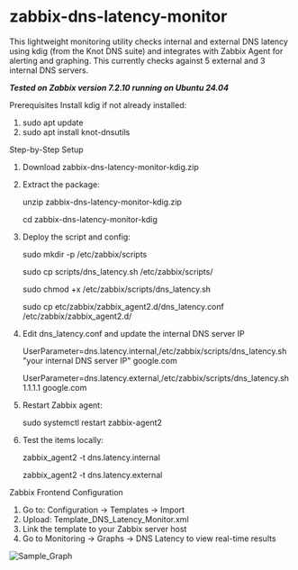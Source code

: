 # zabbix-dns-latency-monitor
This lightweight monitoring utility checks internal and external DNS latency using kdig (from the Knot DNS suite) and integrates with Zabbix Agent for alerting and graphing. This currently checks against 5 external and 3 internal DNS servers.

***Tested on Zabbix version 7.2.10 running on Ubuntu 24.04***

Prerequisites
Install kdig if not already installed:
1. sudo apt update
2. sudo apt install knot-dnsutils

Step-by-Step Setup
1. Download zabbix-dns-latency-monitor-kdig.zip
2. Extract the package:

   unzip zabbix-dns-latency-monitor-kdig.zip
   
   cd zabbix-dns-latency-monitor-kdig
4. Deploy the script and config:

   sudo mkdir -p /etc/zabbix/scripts

   sudo cp scripts/dns_latency.sh /etc/zabbix/scripts/

   sudo chmod +x /etc/zabbix/scripts/dns_latency.sh

   sudo cp etc/zabbix/zabbix_agent2.d/dns_latency.conf /etc/zabbix/zabbix_agent2.d/

5. Edit dns_latency.conf and update the internal DNS server IP

     UserParameter=dns.latency.internal,/etc/zabbix/scripts/dns_latency.sh "your internal DNS server IP" google.com

     UserParameter=dns.latency.external,/etc/zabbix/scripts/dns_latency.sh 1.1.1.1 google.com
7. Restart Zabbix agent:

   sudo systemctl restart zabbix-agent2
8. Test the items locally:

   zabbix_agent2 -t dns.latency.internal
    
   zabbix_agent2 -t dns.latency.external

Zabbix Frontend Configuration
1. Go to: Configuration → Templates → Import
2. Upload: Template_DNS_Latency_Monitor.xml
3. Link the template to your Zabbix server host
4. Go to Monitoring → Graphs → DNS Latency to view real-time results


![Sample_Graph](https://github.com/user-attachments/assets/7e060eec-5f87-4bb3-a372-eac34bc62448)
